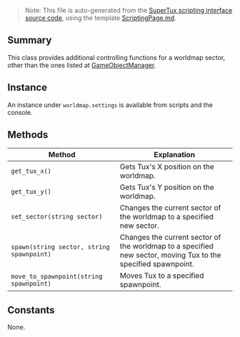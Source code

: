 > Note: This file is auto-generated from the [SuperTux scripting interface source code](https://github.com/SuperTux/supertux/tree/master/src/scripting), using the template [ScriptingPage.md](https://github.com/SuperTux/wiki/tree/master/templates/ScriptingPage.md).

Summary
-------

This class provides additional controlling functions for a worldmap sector, other than the ones listed at [GameObjectManager](https://github.com/SuperTux/supertux/wiki/ScriptingGameObjectManager).

Instance
--------

An instance under `worldmap.settings` is available from scripts and the console. 

Methods
-------

Method | Explanation
-------|-------
`get_tux_x()` | Gets Tux's X position on the worldmap. 
`get_tux_y()` | Gets Tux's Y position on the worldmap. 
`set_sector(string sector)` | Changes the current sector of the worldmap to a specified new sector. 
`spawn(string sector, string spawnpoint)` | Changes the current sector of the worldmap to a specified new sector, moving Tux to the specified spawnpoint. 
`move_to_spawnpoint(string spawnpoint)` | Moves Tux to a specified spawnpoint. 


Constants
---------

None.
